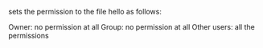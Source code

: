 sets the permission to the file hello as follows:

Owner: no permission at all
Group: no permission at all
Other users: all the permissions
